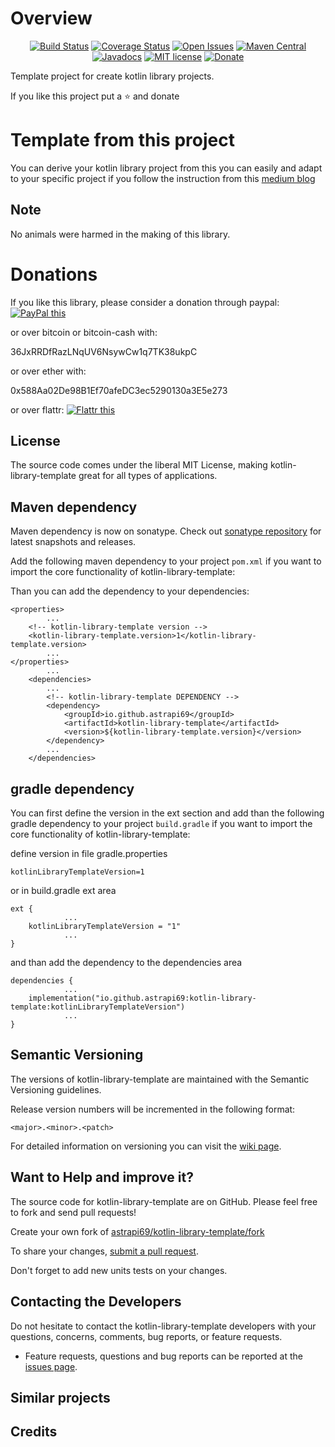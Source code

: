 # Overview

<div style="text-align: center">

[![Build Status](https://travis-ci.com/astrapi69/kotlin-library-template.svg?branch=master)](https://travis-ci.com/astrapi69/kotlin-library-template)
[![Coverage Status](https://codecov.io/gh/astrapi69/kotlin-library-template/branch/develop/graph/badge.svg)](https://codecov.io/gh/astrapi69/kotlin-library-template)
[![Open Issues](https://img.shields.io/github/issues/astrapi69/kotlin-library-template.svg?style=flat)](https://github.com/astrapi69/kotlin-library-template/issues)
[![Maven Central](https://maven-badges.herokuapp.com/maven-central/io.github.astrapi69/kotlin-library-template/badge.svg)](https://maven-badges.herokuapp.com/maven-central/io.github.astrapi69/kotlin-library-template)
[![Javadocs](http://www.javadoc.io/badge/io.github.astrapi69/kotlin-library-template.svg)](http://www.javadoc.io/doc/io.github.astrapi69/kotlin-library-template)
[![MIT license](http://img.shields.io/badge/license-MIT-brightgreen.svg?style=flat)](http://opensource.org/licenses/MIT)
[![Donate](https://img.shields.io/badge/donate-❤-ff2244.svg)](https://www.paypal.com/cgi-bin/webscr?cmd=_s-xclick&hosted_button_id=GVBTWLRAZ7HB8)

</div>

Template project for create kotlin library projects.

If you like this project put a ⭐ and donate

# Template from this project

You can derive your kotlin library project from this you can easily and adapt to your specific project if you follow the
instruction from this [medium blog](https://asterios-raptis.medium.com/new-github-template-repository-feature-ec09afe261b8)

## Note

No animals were harmed in the making of this library.

# Donations

If you like this library, please consider a donation through paypal: <a href="https://www.paypal.com/cgi-bin/webscr?cmd=_s-xclick&hosted_button_id=B37J9DZF6G9ZC" target="_blank">
<img src="https://www.paypalobjects.com/en_US/GB/i/btn/btn_donateCC_LG.gif" alt="PayPal this" title="PayPal – The safer, easier way to pay online!" border="0" />
</a>

or over bitcoin or bitcoin-cash with:

36JxRRDfRazLNqUV6NsywCw1q7TK38ukpC

or over ether with:

0x588Aa02De98B1Ef70afeDC3ec5290130a3E5e273

or over flattr:
<a href="https://flattr.com/submit/auto?user_id=astrapi69&url=https://github.com/astrapi69/kotlin-library-template" target="_blank">
<img src="http://api.flattr.com/button/flattr-badge-large.png" alt="Flattr this" title="Flattr this" border="0" />
</a>

## License

The source code comes under the liberal MIT License, making kotlin-library-template great for all types of applications.

## Maven dependency

Maven dependency is now on sonatype.
Check out [sonatype repository](https://oss.sonatype.org/index.html#nexus-search;gav~io.github.astrapi69~kotlin-library-template~~~) for latest snapshots and releases.

Add the following maven dependency to your project `pom.xml` if you want to import the core
functionality of kotlin-library-template:

Than you can add the dependency to your dependencies:

	<properties>
			...
		<!-- kotlin-library-template version -->
		<kotlin-library-template.version>1</kotlin-library-template.version>
			...
	</properties>
			...
		<dependencies>
			...
			<!-- kotlin-library-template DEPENDENCY -->
			<dependency>
				<groupId>io.github.astrapi69</groupId>
				<artifactId>kotlin-library-template</artifactId>
				<version>${kotlin-library-template.version}</version>
			</dependency>
			...
		</dependencies>

## gradle dependency

You can first define the version in the ext section and add than the following gradle dependency to
your project `build.gradle` if you want to import the core functionality of kotlin-library-template:

define version in file gradle.properties
```
kotlinLibraryTemplateVersion=1
```

or in build.gradle ext area

```
ext {
			...
    kotlinLibraryTemplateVersion = "1"
			...
}
```

and than add the dependency to the dependencies area

```
dependencies {
			...
    implementation("io.github.astrapi69:kotlin-library-template:kotlinLibraryTemplateVersion")
			...
}
```

## Semantic Versioning

The versions of kotlin-library-template are maintained with the Semantic Versioning guidelines.

Release version numbers will be incremented in the following format:

`<major>.<minor>.<patch>`

For detailed information on versioning you can visit the [wiki page](https://github.com/lightblueseas/mvn-parent-projects/wiki/Semantic-Versioning).

## Want to Help and improve it? ###

The source code for kotlin-library-template are on GitHub. Please feel free to fork and send pull requests!

Create your own fork of [astrapi69/kotlin-library-template/fork](https://github.com/astrapi69/kotlin-library-template/fork)

To share your changes, [submit a pull request](https://github.com/astrapi69/kotlin-library-template/pull/new/develop).

Don't forget to add new units tests on your changes.

## Contacting the Developers

Do not hesitate to contact the kotlin-library-template developers with your questions, concerns, comments, bug reports, or feature requests.
- Feature requests, questions and bug reports can be reported at the [issues page](https://github.com/astrapi69/kotlin-library-template/issues).

## Similar projects

## Credits

